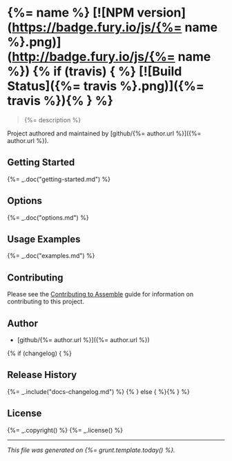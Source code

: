 # {%= name %} [![NPM version](https://badge.fury.io/js/{%= name %}.png)](http://badge.fury.io/js/{%= name %}) {% if (travis) { %} [![Build Status]({%= travis %}.png)]({%= travis %}){% } %}

> {%= description %}

Project authored and maintained by [github/{%= author.url %}]({%= author.url %}).

## Getting Started
{%= _.doc("getting-started.md") %}

## Options
{%= _.doc("options.md") %}

## Usage Examples
{%= _.doc("examples.md") %}

## Contributing
Please see the [Contributing to Assemble](http://assemble.io/contributing) guide for information on contributing to this project.

## Author

+ [github/{%= author.url %}]({%= author.url %})

{% if (changelog) { %}
## Release History
{%= _.include("docs-changelog.md") %} {% } else { %}{% } %}

## License
{%= _.copyright() %}
{%= _.license() %}

***

_This file was generated on {%= grunt.template.today() %}._
